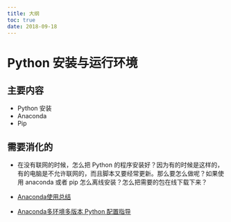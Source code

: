 ```yaml
---
title: 大纲
toc: true
date: 2018-09-18
---
```

# Python 安装与运行环境



## 主要内容


- Python 安装
- Anaconda
- Pip

## 需要消化的


- 在没有联网的时候，怎么把 Python 的程序安装好？因为有的时候是这样的，有的电脑是不允许联网的，而且脚本又要经常更新。那么要怎么做呢？如果使用 anaconda 或者 pip 怎么离线安装？怎么把需要的包在线下载下来？

- [Anaconda使用总结](http://Python.jobbole.com/86236/)
- [Anaconda多环境多版本 Python 配置指导](https://www.jianshu.com/p/d2e15200ee9b)
